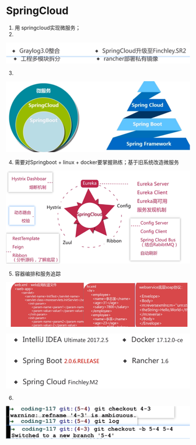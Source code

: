 # SpringCloud

1. 用 springcloud实现微服务；
2. 
![](.gitbook/assets/image%20%2812%29.png)

3. 

![](.gitbook/assets/image%20%289%29.png)

4. 需要对Springboot + linux + docker要掌握熟练；基于旧系统改造微服务

![](.gitbook/assets/image%20%2810%29.png)

5. 容器编排和服务追踪

![](.gitbook/assets/image%20%282%29.png)

![](.gitbook/assets/image%20%2811%29.png)

6. 

![](.gitbook/assets/image%20%288%29.png)

